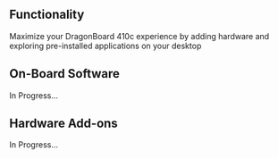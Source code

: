 ## Functionality

Maximize your DragonBoard 410c experience by adding hardware and exploring pre-installed applications on your desktop

## On-Board Software

In Progress...

## Hardware Add-ons

In Progress...
